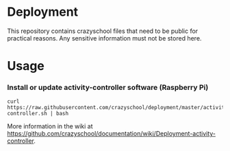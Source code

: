 # Deployment
This repository contains crazyschool files that need to be public for practical reasons. Any sensitive information must not be stored here.

# Usage
### Install or update activity-controller software (Raspberry Pi)
```
curl https://raw.githubusercontent.com/crazyschool/deployment/master/activity-controller.sh | bash
```
More information in the wiki at https://github.com/crazyschool/documentation/wiki/Deployment-activity-controller.
